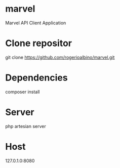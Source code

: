 # marvel
Marvel API Client  Application


# Clone repositor
git clone https://github.com/rogerioalbino/marvel.git

# Dependencies
composer install

# Server 
php artesian server

# Host
127.0.1.0:8080
